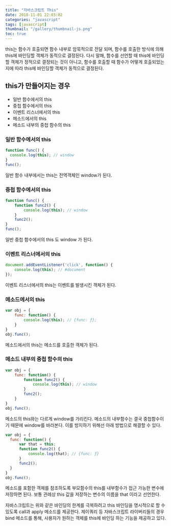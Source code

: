 ```yaml
---
title: "자바스크립트 This"
date: 2018-11-01 22:03:02
categories: "javascript"
tags: [javascript]
thumbnail: "/gallery/thumbnail-js.png"
toc: true
---
```


this는 함수가 호출되면 함수 내부로 암묵적으로 전달 되며, 함수를 호출한 방식에 의해 this에 바인딩할 객체가 동적으로 결정된다. 다시 말해, 함수를 선언할 때 this에 바인딩할 객체가 정적으로 결정되는 것이 아니고, 함수를 호출할 때 함수가 어떻게 호출되었는지에 따라 this에 바인딩할 객체가 동적으로 결정된다.

<!-- more -->

## this가 만들어지는 경우
* 일반 함수에서의 this
* 중첩 함수에서의 this
* 이벤트 리스너에서의 this
* 메소드에서의 this
* 메소드 내부의 중첩 함수의 this

### 일반 함수에서의 this 
```javascript
function func() {
  console.log(this); // window
}
func();
```

일반 함수 내부에서는 this는 전역객체인 window가 된다.

### 중첩 함수에서의 this
```javascript
function func() {
    function func2() {
        console.log(this); // window
    }
    func2();
}
func();
```

일반 중첩 함수에서의 this 도 window 가 된다.

### 이벤트 리스너에서의 this 
```javascript
document.addEventListener('click', function() {
    console.log(this); // #document
});
```

이벤트 리스너에서의 this는 이벤트를 발생시킨 객체가 된다.

### 메소드에서의 this
```javascript
var obj = {
    func: function() {
        console.log(this); // {func: ƒ};
    }
}
obj.func();
```

메소드에서의 this는 메소드를 호출한 객체가 된다.

### 메소드 내부의 중첩 함수의 this
```javascript
var obj = {
    func: function() {
        function func2() {
            console.log(this); // window
        }
        func2();
    }
}
obj.func();
```

메소드의 this와는 다르게 window를 가리킨다. 메소드의 내부함수는 결국 중첩함수이기 때문에 window를 바라본다. 이를 방지하기 위해선 아래 방법으로 해결할 수 있다.

```javascript
var obj = {
  func: function() {
      var that = this;
      function func2() {
          console.log(that); // {func: ƒ}
      }
      func2();
  }
}
obj.func();
```

메소드를 포함한 객체를 참조하도록 부모함수의 this를 내부함수가 접근 가능한 변수에 저장하면 된다. 보통 관례상 this 값을 저장하는 변수의 이름을 that 이라고 선언한다.

자바스크립트는 위와 같은 바인딩의 한계를 극복하려고 this 바인딩을 명시적으로 할 수 있도록 call과 apply 메소드를 제공한다. 제이쿼리 등 자바스크립트 라이버리들의 경우 bind 메소드를 통해, 사용자가 원하는 객체를 this에 바인딩 하는 기능을 제공하고 있다.
